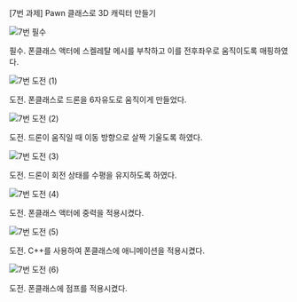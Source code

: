[7번 과제] Pawn 클래스로 3D 캐릭터 만들기

![7번 필수](https://github.com/user-attachments/assets/20879b23-7150-4847-b811-4d5318659ce0)

필수. 폰클래스 액터에 스켈레탈 메시를 부착하고 이를 전후좌우로 움직이도록 매핑하였다.

![7번 도전 (1)](https://github.com/user-attachments/assets/17184fa6-2b23-4f5a-a112-a370f7505360)

도전. 폰클래스로 드론을 6자유도로 움직이게 만들었다.

![7번 도전 (2)](https://github.com/user-attachments/assets/a6950a97-3315-4be1-8018-dedb847feeb2)

도전. 드론이 움직일 때 이동 방향으로 살짝 기울도록 하였다.

![7번 도전 (3)](https://github.com/user-attachments/assets/5138382c-7529-4f1d-a5ff-900752e00074)

도전. 드론이 회전 상태를 수평을 유지하도록 하였다.

![7번 도전 (4)](https://github.com/user-attachments/assets/78f883e4-9aa8-4739-a447-2bed8371f1d0)

도전. 폰클래스 액터에 중력을 적용시켰다.

![7번 도전 (5)](https://github.com/user-attachments/assets/1a05c7cd-b70a-4d99-8acf-1cdee64e4ee6)

도전. C++를 사용하여 폰클래스에 애니메이션을 적용시켰다.

![7번 도전 (6)](https://github.com/user-attachments/assets/760105ef-9d09-4cb4-ac14-10a48e97f212)

도전. 폰클래스에 점프를 적용시켰다.

